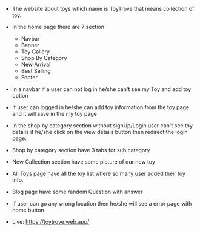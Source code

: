* The website about toys which name is ToyTrove that means collection of toy.
* In the home page there are 7 section
    * Navbar
    * Banner
    * Toy Gallery
    * Shop By Category
    * New Arrival
    * Best Selling
    * Footer
* In a navbar if a user can not log in he/she can't see my Toy and add toy option 
* If user can logged in he/she can add toy information from the toy page and it will save in the my toy page
* In the shop by category section  without signUp/Login user can't see toy details if he/she click on the view details button then redirect the login page.
*  Shop by category section have 3 tabs for sub category
* New Callection section have some picture of our new toy
* All Toys page have all the toy list where so many user added their toy info.
* Blog page have some random Question with answer
* If user can go any wrong location then he/she will see a error page with home button





* Live: https://toytrove.web.app/